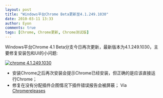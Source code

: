 ```yaml
---
layout: post
title: "Windows平台Chrome Beta更新至4.1.249.1030"
date: 2010-03-11 13:33
author: Eyon
comments: true
tags: [Chrome, Chrome更新, Chrome测试版]
---
```

Windows平台Chrome 4.1 Beta分支今日再次更新，最新版本为4.1.249.1030，主要修复安装包和UI的小问题:

<a href="http://img.chromi.org/2010/03/chrome-4.1.249.1030.png">![](http://img.chromi.org/2010/03/chrome-4.1.249.1030.png "chrome 4.1.249.1030")</a>


*   安装Chrome之后再次安装会提示Chrome已经安装，但正确的是应该直接运行Chrome；
*   修复在没有分配插件企图情况下插件错误报告会被屏蔽；
Via [Chromereleases](http://googlechromereleases.blogspot.com/2010/03/google-chrome-beta-channel-for-windows_10.html)
